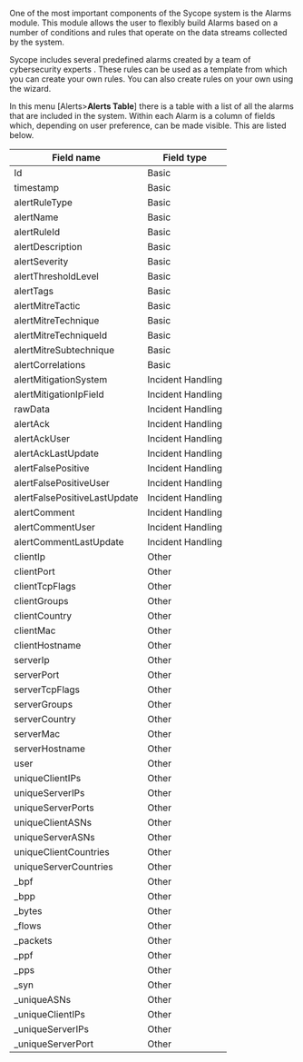 One of the most important components of the Sycope system is the Alarms module. This module allows the user to flexibly build Alarms based on a number of conditions and rules that operate on the data streams collected by the system.

Sycope includes several predefined alarms created by a team of cybersecurity experts . These rules can be used as a template from which you can create your own rules. You can also create rules on your own using the wizard.

In this menu [Alerts>**Alerts Table**] there is a table with a list of all the alarms that are included in the system. Within each Alarm is a column of fields which, depending on user preference, can be made visible. This are listed below.



| Field name                      | Field type    |
| -------------------------------- | ----------------- |
|	Id											| Basic |
| timestamp                    | Basic         |
| alertRuleType                | Basic         |
| alertName                    | Basic         |
| alertRuleId                  | Basic         |
| alertDescription             | Basic         |
| alertSeverity                | Basic         |
| alertThresholdLevel          | Basic         |
| alertTags                    | Basic         |
| alertMitreTactic             | Basic         |
| alertMitreTechnique          | Basic         |
| alertMitreTechniqueId        | Basic         |
| alertMitreSubtechnique       | Basic         |
| alertCorrelations            | Basic         |
| alertMitigationSystem        | Incident Handling |
| alertMitigationIpField       | Incident Handling |
| rawData                      | Incident Handling |
| alertAck                     | Incident Handling |
| alertAckUser                 | Incident Handling |
| alertAckLastUpdate           | Incident Handling |
| alertFalsePositive           | Incident Handling |
| alertFalsePositiveUser       | Incident Handling |
| alertFalsePositiveLastUpdate | Incident Handling |
| alertComment                 | Incident Handling |
| alertCommentUser             | Incident Handling |
| alertCommentLastUpdate       | Incident Handling |
| clientIp                     | Other         |
| clientPort                   | Other         |
| clientTcpFlags               | Other         |
| clientGroups                 | Other         |
| clientCountry                | Other         |
| clientMac                    | Other         |
| clientHostname               | Other         |
| serverIp                     | Other         |
| serverPort                   | Other         |
| serverTcpFlags               | Other         |
| serverGroups                 | Other         |
| serverCountry                | Other         |
| serverMac                    | Other         |
| serverHostname               | Other         |
| user                         | Other         |
| uniqueClientIPs              | Other         |
| uniqueServerIPs              | Other         |
| uniqueServerPorts            | Other         |
| uniqueClientASNs             | Other         |
| uniqueServerASNs             | Other         |
| uniqueClientCountries        | Other         |
| uniqueServerCountries        | Other         |
| _bpf                         | Other         |
| _bpp                         | Other         |
| _bytes                       | Other         |
| _flows                       | Other         |
| _packets                     | Other         |
| _ppf                         | Other         |
| _pps                         | Other         |
| _syn                         | Other         |
| _uniqueASNs                  | Other         |
| _uniqueClientIPs             | Other         |
| _uniqueServerIPs             | Other         |
| _uniqueServerPort            | Other             |

 
